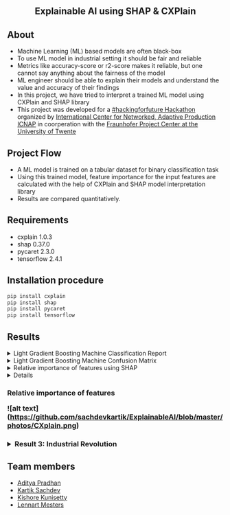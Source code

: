 <h2 align="center">  Explainable AI using SHAP & CXPlain</h2>

## About
  * Machine Learning (ML) based models are often black-box
  * To use ML model in industrial setting it should be fair and reliable
  * Metrics like accuracy-score or r2-score makes it reliable, but one cannot say anything about the fairness of the model
  * ML engineer should be able to explain their models and understand the value and accuracy of their findings
  * In this project, we have tried to interpret a trained ML model using CXPlain and SHAP library
  * This project was developed for a [#hackingforfuture Hackathon](https://websites.fraunhofer.de/hacking-for-future/) organized by [International Center for Networked, Adaptive Production ICNAP](https://www.vernetzte-adaptive-produktion.de/en.html) in coorperation with the [Fraunhofer Project Center at the University of Twente](https://www.utwente.nl/en/fraunhofer/)
   


## Project Flow
  * A ML model is trained on a tabular dataset for binary classification task
  * Using this trained model, feature importance for the input features are calculated with the help of CXPlain and SHAP model interpretation library
 * Results are compared quantitatively.

 
## Requirements
 * cxplain 1.0.3
 * shap 0.37.0
 * pycaret 2.3.0
 * tensorflow 2.4.1

## Installation procedure
```python 
pip install cxplain
pip install shap
pip install pycaret
pip install tensorflow

```  
## Results
<details>
      <summary> Light Gradient Boosting Machine Classification Report</summary>
	<br>
 
 ![alt text](https://github.com/sachdevkartik/ExplainableAI/blob/master/photos/LGB2.png)
</details>

<details>
      <summary> Light Gradient Boosting Machine Confusion Matrix</summary>
	<br>
 
 ![alt text](https://github.com/sachdevkartik/ExplainableAI/blob/master/photos/LGB1.png)
</details>

<details>
      <summary> Relative importance of features using SHAP</summary>
	<br>
 
 ![alt text](https://github.com/sachdevkartik/ExplainableAI/blob/master/photos/SHAP1.png)
 ![alt text](https://github.com/sachdevkartik/ExplainableAI/blob/master/photos/SHAP4.png)
        <br>
### Result showing how a particular feature affects a prediction

![alt text](https://github.com/sachdevkartik/ExplainableAI/blob/master/photos/SHAP2.png)

</details>



<details>


    <summary> Result showing how a particular feature affects a prediction</summary>

![alt text](https://github.com/sachdevkartik/ExplainableAI/blob/master/photos/SHAP2.png)


![image](https://user-images.githubusercontent.com/63906053/115167032-90e3a300-a0be-11eb-93f6-4c975537aec0.png)

![image](https://user-images.githubusercontent.com/63906053/115167048-9ccf6500-a0be-11eb-8a7e-b2e36f555949.png)
</details></h3>

 <h3><CXPlain>
      <summary> Relative importance of features</summary>
 
![alt text] (https://github.com/sachdevkartik/ExplainableAI/blob/master/photos/CXplain.png) 

</details></h3>


 <h3><details >
    <summary>Result 3: Industrial Revolution</summary>

![image](https://user-images.githubusercontent.com/63906053/115167425-39463700-a0c0-11eb-98bf-babc00c0b0be.png)

![image](https://user-images.githubusercontent.com/63906053/115167433-44996280-a0c0-11eb-8c6d-5543b344045d.png)

</details></h3>

## Team members
  * [Aditya Pradhan](https://www.linkedin.com/in/aditya-pradhan-3407b69a/)
  * [Kartik Sachdev](https://github.com/sachdevkartik)
  * [Kishore Kunisetty](https://github.com/kishoreKunisetty)
  * [Lennart Mesters](https://www.linkedin.com/in/lennart-mesters-b49873167/)
